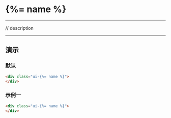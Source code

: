 # {%= name %}

---

// description

---

## 演示

<link type="text/css" rel="stylesheet" media="screen" href="src/{%= name %}.css">

### 默认

````html
<div class="ui-{%= name %}">
</div>
````

### 示例一

````html
<div class="ui-{%= name %}">
</div>
````